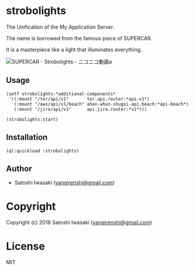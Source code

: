 # strobolights

The Unification of the My Application Server.

The name is borrowed from the famous piece of SUPERCAR.

It is a masterpiece like a light that illuminates everything.

![SUPERCAR - Strobolights - ニコニコ動画a](https://www.nicovideo.jp/watch/sm21960939)

## Usage

```
(setf strobolights:*additional-components*
 '((:mount "/ter/api/v1"       ter.api.router:*api-v1*)
   (:mount "/aws/api/v1/beach" ahan-whun-shugoi-api.beach:*api-beach*)
   (:mount "/jira/api/v1"      api.jira.router:*v1*)))

(strobolights:start)
```

## Installation

```
(ql:quickload :strobolights)
```

## Author

+ Satoshi Iwasaki (yanqirenshi@gmail.com)

# Copyright

Copyright (c) 2018 Satoshi Iwasaki (yanqirenshi@gmail.com)

# License

MIT
